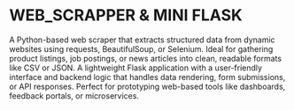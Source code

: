 # WEB_SCRAPPER & MINI FLASK
A Python-based web scraper that extracts structured data from dynamic websites using requests, BeautifulSoup, or Selenium. Ideal for gathering product listings, job postings, or news articles into clean, readable formats like CSV or JSON.
A lightweight Flask application with a user-friendly interface and backend logic that handles data rendering, form submissions, or API responses. Perfect for prototyping web-based tools like dashboards, feedback portals, or microservices.
